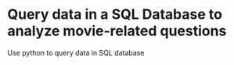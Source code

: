 # Query data in a SQL Database to analyze movie-related questions
Use python to query data in SQL database 
